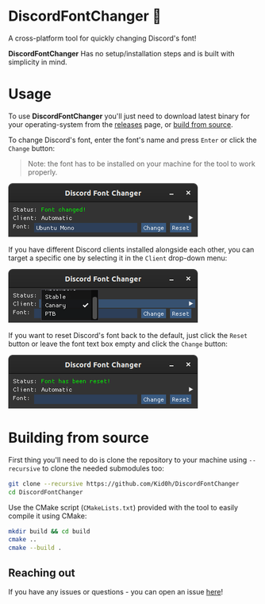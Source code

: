 # DiscordFontChanger 📜
A cross-platform tool for quickly changing Discord's font!

**DiscordFontChanger** Has no setup/installation steps and is built with simplicity in mind.

# Usage
To use **DiscordFontChanger** you'll just need to download latest binary for your operating-system from the [releases](https://github.com/Kid0h/DiscordFontChanger/releases) page, or [build from source](#building-from-source).

<!-- Changing fonts is as easy as entering the desired font's name and pressing `Enter` or clicking `Change`! -->

To change Discord's font, enter the font's name and press `Enter` or click the `Change` button:

> Note: the font has to be installed on your machine for the tool to work properly.

<img src="media/changed.png"/>

If you have different Discord clients installed alongside each other, you can target a specific one by selecting it in the `Client` drop-down menu: 

<img src="media/client.png"/>

If you want to reset Discord's font back to the default, just click the `Reset` button or leave the font text box empty and click the `Change` button:

<img src="media/reset.png"/>

# Building from source
First thing you'll need to do is clone the repository to your machine using `--recursive` to clone the needed submodules too:
```bash
git clone --recursive https://github.com/Kid0h/DiscordFontChanger
cd DiscordFontChanger
```
Use the CMake script (`CMakeLists.txt`) provided with the tool to easily compile it using CMake:
```bash
mkdir build && cd build
cmake ..
cmake --build .
```

## Reaching out
If you have any issues or questions - you can open an issue [here](https://github.com/Kid0h/DiscordFontChanger/issues/new)!